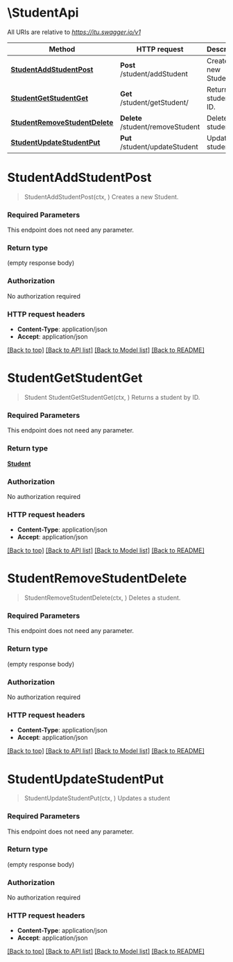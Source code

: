 # \StudentApi

All URIs are relative to *https://itu.swagger.io/v1*

Method | HTTP request | Description
------------- | ------------- | -------------
[**StudentAddStudentPost**](StudentApi.md#StudentAddStudentPost) | **Post** /student/addStudent | Creates a new Student.
[**StudentGetStudentGet**](StudentApi.md#StudentGetStudentGet) | **Get** /student/getStudent/ | Returns a student by ID.
[**StudentRemoveStudentDelete**](StudentApi.md#StudentRemoveStudentDelete) | **Delete** /student/removeStudent | Deletes a student.
[**StudentUpdateStudentPut**](StudentApi.md#StudentUpdateStudentPut) | **Put** /student/updateStudent | Updates a student


# **StudentAddStudentPost**
> StudentAddStudentPost(ctx, )
Creates a new Student.

### Required Parameters
This endpoint does not need any parameter.

### Return type

 (empty response body)

### Authorization

No authorization required

### HTTP request headers

 - **Content-Type**: application/json
 - **Accept**: application/json

[[Back to top]](#) [[Back to API list]](../README.md#documentation-for-api-endpoints) [[Back to Model list]](../README.md#documentation-for-models) [[Back to README]](../README.md)

# **StudentGetStudentGet**
> Student StudentGetStudentGet(ctx, )
Returns a student by ID.

### Required Parameters
This endpoint does not need any parameter.

### Return type

[**Student**](Student.md)

### Authorization

No authorization required

### HTTP request headers

 - **Content-Type**: application/json
 - **Accept**: application/json

[[Back to top]](#) [[Back to API list]](../README.md#documentation-for-api-endpoints) [[Back to Model list]](../README.md#documentation-for-models) [[Back to README]](../README.md)

# **StudentRemoveStudentDelete**
> StudentRemoveStudentDelete(ctx, )
Deletes a student.

### Required Parameters
This endpoint does not need any parameter.

### Return type

 (empty response body)

### Authorization

No authorization required

### HTTP request headers

 - **Content-Type**: application/json
 - **Accept**: application/json

[[Back to top]](#) [[Back to API list]](../README.md#documentation-for-api-endpoints) [[Back to Model list]](../README.md#documentation-for-models) [[Back to README]](../README.md)

# **StudentUpdateStudentPut**
> StudentUpdateStudentPut(ctx, )
Updates a student

### Required Parameters
This endpoint does not need any parameter.

### Return type

 (empty response body)

### Authorization

No authorization required

### HTTP request headers

 - **Content-Type**: application/json
 - **Accept**: application/json

[[Back to top]](#) [[Back to API list]](../README.md#documentation-for-api-endpoints) [[Back to Model list]](../README.md#documentation-for-models) [[Back to README]](../README.md)

